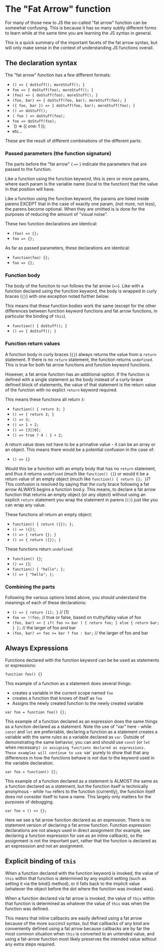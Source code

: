 # The "Fat Arrow" function

For many of those new to JS the so-called "fat arrow" function can be somewhat confusing.  This is because it has so many subtly different forms to learn while at the same time you are learning the JS syntax in general.

This is a quick summary of the important facets of the fat arrow syntax, but will only make sense in the context of understanding JS functions overall.

## The declaration syntax

The "fat arrow" function has a few different formats:

* `() => { doStuff(); moreStuff(); }`
* `foo => { doStuff(foo); moreStuff(); }`
* `(foo) => { doStuff(foo); moreStuff(); }`
* `(foo, bar) => { doStuff(foo, bar); moreStuff(foo); }`
* `({ foo, bar }) => { doStuff(foo, bar); moreStuff(foo); }`
* `() => doStuff();`
* `( foo ) => doStuff(foo);`
* `foo => doStuff(foo);`
* `() => ({ one: 1 });
* etc...

These are the result of different combinations of the different parts:

### Passed parameters (the function signature) 

The parts before the "fat arrow" ( `=>` ) indicate the parameters that are passed to the function.  

Like a function using the function keyword, this is zero or more params, where each param is the variable name (local to the function) that the value in that position will have.

Like a function using the function keyword, the params are listed inside parens EXCEPT that in the case of exactly one param, (not more, not less), the parens become optional.  When they are omitted is is done for the purposes of reducing the amount of "visual noise".  

These two function declarations are identical:
* `(foo) => {};`
* `foo => {};`

As far as passed parameters, these declarations are identical:
* `function(foo) {};`
* `foo => {};`

### Function body

The body of the function to run follows the fat arrow (`=>`).  Like with a function declared using the function keyword, the body is wrapped in curly braces (`{}`) with one exception noted further below.

This means that these function bodies work the same (except for the other differences between function keyword functions and fat arrow functions, in particular the binding of `this`).
* `function() { doStuff(); }`
* `() => { doStuff(); }`

### Function return values

A function body in curly braces (`{}`) always returns the value from a `return` statement.  If there is no `return` statement, the function returns `undefined`.  This is true for both fat arrow functions and function keyword functions.

However, a fat arrow function has an additional option.  If the function is defined with a single statement as the body instead of a curly-brace defined block of statements, the value of that statement is the return value of the function with no explict `return` keyword required.

This means these functions all return `3`:
* `function() { return 3; } `
* `() => { return 3; }`
* `() => 3;`
* `() => 1 + 2;`
* `() => [3][0];`
* `() => true ? 4 : 1 + 2;`

A return value does not have to be a primative value - it can be an array or an object.  This means there would be a potential confusion in the case of:
* `() => {}`

Would this be a function with an empty body that has no `return` statement, and thus it returns `undefined` (much like `function() {}`) or would it be a return value of an empty object (much like `function() { return {}; }`)?  This confusion is resolved by saying that the curly brace following a fat arrow ALWAYS begins a function bod.y.  This means, to declare a fat arrow function that returns an empty object (or any object) without using an explicit `return` statement you wrap the statement in parens (`()`) just like you can wrap any value.

These functions all return an empty object:
* `function() { return ({}); };`
* `() => ({})`;
* `() => { return {}; }`
* `() => { return ({}); }`

These functions return `undefined`:
* `function() {}`;
* `() => {}`;
* `function() { "hello"; };`
* `() => { "hello"; };`

### Combining the parts

Following the various options listed above, you should understand the meanings of each of these declarations:

* `() => { return [1]; }` // [1]
* `foo => !!foo;`  // true or false, based on truthy/falsy value of foo
* `(foo, bar) => { if( foo >= bar ) { return foo; } else { return bar; } };` // the larger of foo and bar
* `(foo, bar) => foo >= bar ? foo : bar;` // the larger of foo and bar

## Always Expressions

Functions declared with the function keyword can be be used as statements or expressions:

```
function foo() {}
```
This example of a function as a statement does several things:
* creates a variable in the current scope named `foo`
* creates a function that knows of itself as `foo`
* Assigns the newly created function to the newly created variable

```
var foo = function foo() {};
```
This example of a function declared as an expression does the same things as a function declared as a statement.  Note the use of "var" here - while `const` and `let` are preferrable, declaring a function as a statement creates a variable with the same rules as a variable declared as `var`.  Outside of demonstrating the same behavior, you can and should use `const` (or `let` when necessary`) in assigning functions declared as expressions.  These examples will continue to use `var` purely to show that that any differences in how the functions behave is not due to the keyword used in the variable declaration.

```
var foo = function() {};
```
This example of a function declared as a statement is ALMOST the same as a function declared as a statement, but the function itself is technically anonymous - while `foo` refers to the function (currently), the function itself does not consider itself to have a name.  This largely only matters for the purposes of debugging.

```
var foo = () => {}; 
```
Here we see a fat arrow function declared as an expression.  There is no statement version of declaring a fat arrow function.  Function expression declarations are not always used in direct assignment (for example, see declaring a function expression for use as an inline callback), so the assignment is not the important part, rather that the function is declared as an expresssion and not an assignment.

## Explicit binding of `this`

When a function declared with the function keyword is invoked, the value of `this` within that function is determined by any explicit setting (such as setting it via the bind() method), or it falls back to the implicit value (whatever the object before the dot where the function was invoked was).

When a function declared via fat arrow is invoked, the value of `this` within that function is determined as whatever the value of `this` was when the function was defined.

This means that inline callbacks are easily defined using a fat arrow because of the more succinct syntax, but that callbacks of any kind are conveniently defined using a fat arrow because callbacks are by far the most common situation when `this` is converted to an untended value, and using a fat-arrow function most likely preserves the intended value without any extra steps required.


